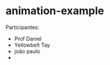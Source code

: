 # animation-example

Participantes:

<ul>
	<li>Prof Daniel</li>
	<li>Yellowbelt Tay</li>
	<li>joão paulo<li>
</ul>

